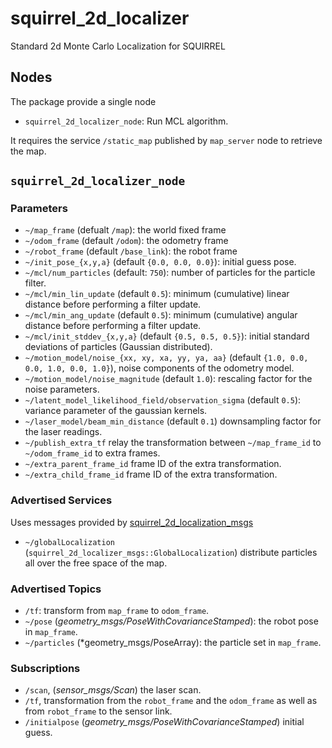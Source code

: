 squirrel_2d_localizer
=====================

Standard 2d Monte Carlo Localization for SQUIRREL

## Nodes

The package provide a single node

- `squirrel_2d_localizer_node`: Run MCL algorithm.

It requires the service `/static_map` published by `map_server` node
to retrieve the map.

## `squirrel_2d_localizer_node`

### Parameters
- `~/map_frame` (defualt `/map`): the world fixed frame
- `~/odom_frame` (default `/odom`): the odometry frame
- `~/robot_frame` (default `/base_link`): the robot frame
- `~/init_pose_{x,y,a}` (default `{0.0, 0.0, 0.0}`): initial guess
  pose.
- `~/mcl/num_particles` (default: `750`): number of particles for
  the particle filter.
- `~/mcl/min_lin_update` (default `0.5`): minimum (cumulative) linear
  distance before performing a filter update.
- `~/mcl/min_ang_update` (default `0.5`): minimum (cumulative) angular
  distance before performing a filter update.
- `~/mcl/init_stddev_{x,y,a}` (default `{0.5, 0.5, 0.5}`): initial
  standard deviations of particles (Gaussian distributed).
- `~/motion_model/noise_{xx, xy, xa, yy, ya, aa}` (default `{1.0, 0.0, 0.0, 1.0,
  0.0, 1.0}`), noise components of the odometry model.
- `~/motion_model/noise_magnitude` (default `1.0`): rescaling factor for the noise
  parameters.
- `~/latent_model_likelihood_field/observation_sigma` (default `0.5`): variance
  parameter of the gaussian kernels.
- `~/laser_model/beam_min_distance` (default `0.1`) downsampling
  factor for the laser readings.
- `~/publish_extra_tf` relay the transformation between
  `~/map_frame_id` to `~/odom_frame_id` to extra frames.
- `~/extra_parent_frame_id` frame ID of the extra transformation.
- `~/extra_child_frame_id` frame ID of the extra transformation.

### Advertised Services
Uses messages provided by [squirrel_2d_localization_msgs](https://github.com/squirrel-project/squirrel_common/tree/indigo_dev/squirrel_2d_localizer_msgs)
- `~/globalLocalization`
  (`squirrel_2d_localizer_msgs::GlobalLocalization`) distribute
  particles all over the free space of the map.

### Advertised Topics
- `/tf`: transform from `map_frame` to `odom_frame`.
- `~/pose` (*geometry_msgs/PoseWithCovarianceStamped*): the robot pose
  in `map_frame`.
- `~/particles` (*geometry_msgs/PoseArray): the particle set in `map_frame`.

### Subscriptions
- `/scan`, (*sensor_msgs/Scan*) the laser scan.
- `/tf`, transformation from the `robot_frame` and the `odom_frame` as well
  as from `robot_frame` to the sensor link.
- `/initialpose` (*geometry_msgs/PoseWithCovarianceStamped*) initial
  guess.
